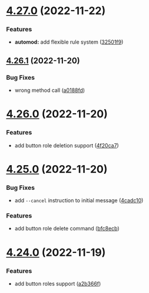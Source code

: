 # [4.27.0](https://github.com/onesoft-sudo/sudobot/compare/v4.26.1...v4.27.0) (2022-11-22)


### Features

* **automod:** add flexible rule system ([32501f9](https://github.com/onesoft-sudo/sudobot/commit/32501f92ca76135ddd7e3c2324ef8a157a478152))



## [4.26.1](https://github.com/onesoft-sudo/sudobot/compare/v4.26.0...v4.26.1) (2022-11-20)


### Bug Fixes

* wrong method call ([a0188fd](https://github.com/onesoft-sudo/sudobot/commit/a0188fda8895725641a65bf99efa06199ecf547a))



# [4.26.0](https://github.com/onesoft-sudo/sudobot/compare/v4.25.0...v4.26.0) (2022-11-20)


### Features

* add button role deletion support ([4f20ca7](https://github.com/onesoft-sudo/sudobot/commit/4f20ca72b4129252b2f4affa5858efc532ea483a))



# [4.25.0](https://github.com/onesoft-sudo/sudobot/compare/v4.24.0...v4.25.0) (2022-11-20)


### Bug Fixes

* add `--cancel` instruction to initial message ([4cadc10](https://github.com/onesoft-sudo/sudobot/commit/4cadc105b8a1e86b6ba65bc1613dfe8122d84454))


### Features

* add button role delete command ([bfc8ecb](https://github.com/onesoft-sudo/sudobot/commit/bfc8ecb958d3b563f8dcb7f3d1146b0a7f6f9a57))



# [4.24.0](https://github.com/onesoft-sudo/sudobot/compare/v4.23.5...v4.24.0) (2022-11-19)


### Features

* add button roles support ([a2b366f](https://github.com/onesoft-sudo/sudobot/commit/a2b366f436e6c61fcfb2cb2e4957c25c3f51d6be))



